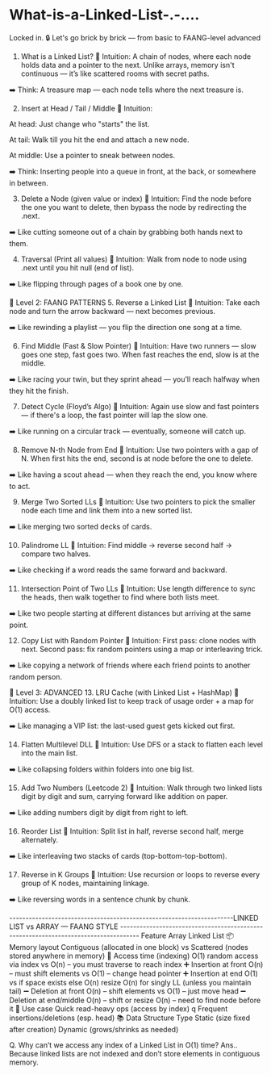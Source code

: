 # What-is-a-Linked-List-.-....
Locked in. 🔒 Let's go brick by brick — from basic to FAANG-level advanced

1. What is a Linked List?
🔸 Intuition:
A chain of nodes, where each node holds data and a pointer to the next.
Unlike arrays, memory isn't continuous — it’s like scattered rooms with secret paths.

➡️ Think: A treasure map — each node tells where the next treasure is.

2. Insert at Head / Tail / Middle
🔸 Intuition:

At head: Just change who "starts" the list.

At tail: Walk till you hit the end and attach a new node.

At middle: Use a pointer to sneak between nodes.

➡️ Think: Inserting people into a queue in front, at the back, or somewhere in between.

3. Delete a Node (given value or index)
🔸 Intuition:
Find the node before the one you want to delete, then bypass the node by redirecting the .next.

➡️ Like cutting someone out of a chain by grabbing both hands next to them.

4. Traversal (Print all values)
🔸 Intuition:
Walk from node to node using .next until you hit null (end of list).

➡️ Like flipping through pages of a book one by one.

🔹 Level 2: FAANG PATTERNS
5. Reverse a Linked List
🔸 Intuition:
Take each node and turn the arrow backward — next becomes previous.

➡️ Like rewinding a playlist — you flip the direction one song at a time.

6. Find Middle (Fast & Slow Pointer)
🔸 Intuition:
Have two runners — slow goes one step, fast goes two.
When fast reaches the end, slow is at the middle.

➡️ Like racing your twin, but they sprint ahead — you’ll reach halfway when they hit the finish.

7. Detect Cycle (Floyd’s Algo)
🔸 Intuition:
Again use slow and fast pointers — if there's a loop, the fast pointer will lap the slow one.

➡️ Like running on a circular track — eventually, someone will catch up.

8. Remove N-th Node from End
🔸 Intuition:
Use two pointers with a gap of N. When first hits the end, second is at node before the one to delete.

➡️ Like having a scout ahead — when they reach the end, you know where to act.

9. Merge Two Sorted LLs
🔸 Intuition:
Use two pointers to pick the smaller node each time and link them into a new sorted list.

➡️ Like merging two sorted decks of cards.

10. Palindrome LL
🔸 Intuition:
Find middle → reverse second half → compare two halves.

➡️ Like checking if a word reads the same forward and backward.

11. Intersection Point of Two LLs
🔸 Intuition:
Use length difference to sync the heads, then walk together to find where both lists meet.

➡️ Like two people starting at different distances but arriving at the same point.

12. Copy List with Random Pointer
🔸 Intuition:
First pass: clone nodes with next.
Second pass: fix random pointers using a map or interleaving trick.

➡️ Like copying a network of friends where each friend points to another random person.

🔹 Level 3: ADVANCED
13. LRU Cache (with Linked List + HashMap)
🔸 Intuition:
Use a doubly linked list to keep track of usage order + a map for O(1) access.

➡️ Like managing a VIP list: the last-used guest gets kicked out first.

14. Flatten Multilevel DLL
🔸 Intuition:
Use DFS or a stack to flatten each level into the main list.

➡️ Like collapsing folders within folders into one big list.

15. Add Two Numbers (Leetcode 2)
🔸 Intuition:
Walk through two linked lists digit by digit and sum, carrying forward like addition on paper.

➡️ Like adding numbers digit by digit from right to left.

16. Reorder List
🔸 Intuition:
Split list in half, reverse second half, merge alternately.

➡️ Like interleaving two stacks of cards (top-bottom-top-bottom).

17. Reverse in K Groups
🔸 Intuition:
Use recursion or loops to reverse every group of K nodes, maintaining linkage.

➡️ Like reversing words in a sentence chunk by chunk.



---------------------------------------------------------------------LINKED LIST vs ARRAY — FAANG STYLE ------------------------------------------------------------------------------------
                Feature	Array	Linked List
📦 Memory layout	                Contiguous (allocated in one block)	                                    vs                          Scattered (nodes stored anywhere in memory)
🧪 Access time (indexing)           	O(1) random access via index	                                      vs                          O(n) – you must traverse to reach index
➕ Insertion at front	                 O(n) – must shift elements                                       vs                         	O(1) – change head pointer
➕ Insertion at end                        	O(1)                                                         vs                         if space exists
                                                                                             else O(n) resize	O(n) for singly LL (unless you maintain tail)
➖ Deletion at front                        	O(n) – shift elements                                          vs                      	O(1) – just move head
➖ Deletion at end/middle                  	O(n) – shift or resize	                                                                O(n) – need to find node before it
🧠 Use case	Quick read-heavy ops (access by index)                   q                                                             	Frequent insertions/deletions (esp. head)
📚 Data Structure Type	Static (size fixed after creation)                                                                          	Dynamic (grows/shrinks as needed)

Q. Why can’t we access any index of a Linked List in O(1) time?
Ans.. Because linked lists are not indexed and don’t store elements in contiguous memory.
